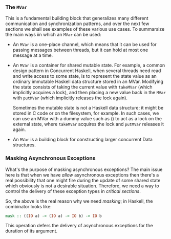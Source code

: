 ### The `MVar`

This is a fundamental building block that generalizes many different
communication and synchronization patterns, and over the next few sections we
shall see examples of these various use cases. To summarsize the main ways iin
which an `MVar` can be used:

- An `MVar` is a one-place channel, which means that it can be used for passing
  messages between threads, but it can hold at most one message at a time.

- An `MVar` is a container for shared mutable state. For example, a common
  design pattern in Concurrent Haskell, when several threads need read and
  write access to some state, is to represent the state value as an ordinary
  immutable Haskell data structure stored in an MVar. Modifying the state
  consists of taking the current value with `takeMVar` (which implicitly
  acquires a lock), and then placing a new value back in the `MVar` with
  `putMVar` (which implicitly releases the lock again).

  Sometimes the mutable state is not a Haskell data structure; it might be
  stored in C code or on the filesystem, for example. In such cases, we can use
  an MVar with a dummy value such as () to act as a lock on the external state,
  where `takeMVar` acquires the lock and `putMVar` releases it again.

- An `MVar` is a building block for constructing larger concurrent Data
  structures.


### Masking Asynchronous Exceptions

What's the purpose of masking asynchronous exceptions? The main issue here is
that when we have _allow_ asynchronous exceptions then there's a real
possibility that one might fire during the update of some shared state which
obviously is not a desirable situation. Therefore, we need a way to control the
delivery of these exception types in _critical sections_.

So, the above is the real reason why we need _masking_; in Haskell, the
combinator looks like:

```haskell
mask :: ((IO a) -> (IO a) -> IO b) -> IO b
```
This operation defers the delivery of asynchronous exceptions for the duration
of its argument.

